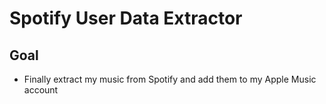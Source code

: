 # Spotify User Data Extractor

## Goal
* Finally extract my music from Spotify and add them to my Apple Music account

